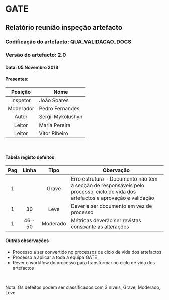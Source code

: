 # GATE
## Relatório reunião inspeção artefacto
### Codificação do artefacto: QUA_VALIDACAO_DOCS
### Versão do artefacto: 2.0
#### Data: 05 Novembro 2018
#### Presentes:
|Posição|Nome
|:---:|---
|Inspetor|João Soares
|Moderador|Pedro Fernandes
|Autor|Sergii Mykolushyn
|Leitor|Maria Pereira
|Leitor|Vitor Ribeiro

</br>

#### Tabela registo defeitos
|Pag|Linha|Tipo|Obervação
|:---:|:---:|:---:|---
|1||Grave|Erro estrutura - Documento não tem a secção de responsáveis pelo processo, ciclo de vida dos artefactos e aprovação e validação
|1|30|Leve|Deveria ser documento em vez de processo
|1|46 - 50|Moderado|Métricas deverão ser revistas consoante as alterações


#### Outras observações
- Processo a ser convertido no processos de ciclo de vida dos artefactos
- Processo a aplicar a toda a equipa GATE
- Rever o workflow do processo para transformar no ciclo de vida dos artefactos

</br>

Nota: Os defeitos podem ser classificados com 3 níveis, Grave, Moderado, Leve